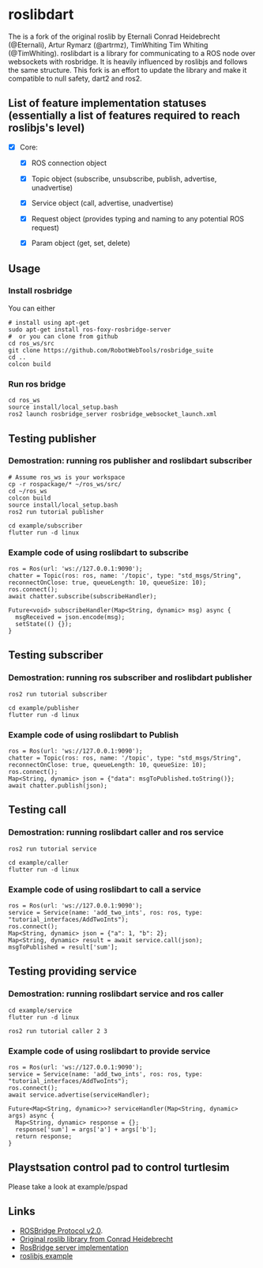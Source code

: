 # roslibdart

The is a fork of the original roslib by Eternali Conrad Heidebrecht (@Eternali), Artur Rymarz (@artrmz), TimWhiting Tim Whiting (@TimWhiting). roslibdart is a library for communicating to a ROS node over websockets with rosbridge. It is heavily influenced by roslibjs and follows the same structure. This fork is an effort to update the library and make it compatible to null safety, dart2 and ros2.

## List of feature implementation statuses (essentially a list of features required to reach roslibjs's level)
- [X] Core:
  - [x] ROS connection object
  - [x] Topic object (subscribe, unsubscribe, publish, advertise, unadvertise)
  - [x] Service object (call, advertise, unadvertise)
  - [x] Request object (provides typing and naming to any potential ROS request)
  - [x] Param object (get, set, delete)


## Usage
### Install rosbridge
You can either
```
# install using apt-get
sudo apt-get install ros-foxy-rosbridge-server
#  or you can clone from github
cd ros_ws/src
git clone https://github.com/RobotWebTools/rosbridge_suite
cd ..
colcon build
```
### Run ros bridge
```
cd ros_ws
source install/local_setup.bash
ros2 launch rosbridge_server rosbridge_websocket_launch.xml
```
## Testing publisher

### Demostration: running ros publisher and roslibdart subscriber
```
# Assume ros_ws is your workspace
cp -r rospackage/* ~/ros_ws/src/
cd ~/ros_ws
colcon build
source install/local_setup.bash
ros2 run tutorial publisher
```

```
cd example/subscriber
flutter run -d linux
```
### Example code of using roslibdart to subscribe
```
ros = Ros(url: 'ws://127.0.0.1:9090');
chatter = Topic(ros: ros, name: '/topic', type: "std_msgs/String", reconnectOnClose: true, queueLength: 10, queueSize: 10);
ros.connect();
await chatter.subscribe(subscribeHandler);

Future<void> subscribeHandler(Map<String, dynamic> msg) async {
  msgReceived = json.encode(msg);
  setState(() {});
}
```



## Testing subscriber
### Demostration: running ros subscriber and roslibdart publisher
```
ros2 run tutorial subscriber
```

```
cd example/publisher
flutter run -d linux
```
### Example code of using roslibdart to Publish 
```
ros = Ros(url: 'ws://127.0.0.1:9090');
chatter = Topic(ros: ros, name: '/topic', type: "std_msgs/String", reconnectOnClose: true, queueLength: 10, queueSize: 10);
ros.connect();
Map<String, dynamic> json = {"data": msgToPublished.toString()};
await chatter.publish(json);
```

## Testing call 
### Demostration: running roslibdart caller and ros service
```
ros2 run tutorial service
```

```
cd example/caller
flutter run -d linux
```
### Example code of using roslibdart to call a service 
```
ros = Ros(url: 'ws://127.0.0.1:9090');
service = Service(name: 'add_two_ints', ros: ros, type: "tutorial_interfaces/AddTwoInts");
ros.connect();
Map<String, dynamic> json = {"a": 1, "b": 2};
Map<String, dynamic> result = await service.call(json);
msgToPublished = result['sum'];
```


## Testing providing service
### Demostration: running roslibdart service and ros caller
```
cd example/service
flutter run -d linux
```

```
ros2 run tutorial caller 2 3
```
### Example code of using roslibdart to provide service
```
ros = Ros(url: 'ws://127.0.0.1:9090');
service = Service(name: 'add_two_ints', ros: ros, type: "tutorial_interfaces/AddTwoInts");
ros.connect();
await service.advertise(serviceHandler);

Future<Map<String, dynamic>>? serviceHandler(Map<String, dynamic> args) async {
  Map<String, dynamic> response = {};
  response['sum'] = args['a'] + args['b'];
  return response;
}
```

## Playstsation control pad to control turtlesim

Please take a look at example/pspad

## Links
- [ROSBridge Protocol v2.0](https://github.com/biobotus/rosbridge_suite/blob/master/ROSBRIDGE_PROTOCOL.md).
- [Original roslib library from Conrad Heidebrecht](https://github.com/Eternali/roslib)
- [RosBridge server implementation](https://github.com/RobotWebTools/rosbridge_suite)
- [roslibjs example](https://github.com/RobotWebTools/roslibjs/blob/develop/examples/simple.html)
